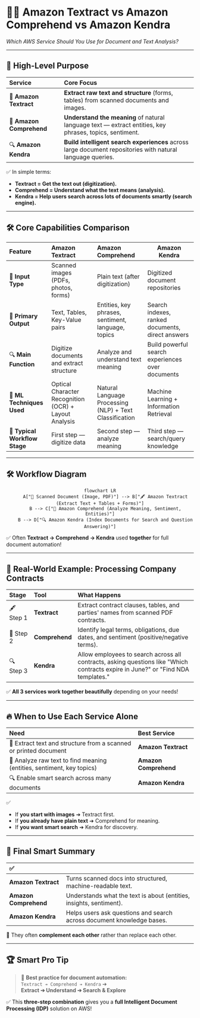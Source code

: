 # 📄🤖 **Amazon Textract vs Amazon Comprehend vs Amazon Kendra**

_Which AWS Service Should You Use for Document and Text Analysis?_

---

## 🌟 **High-Level Purpose**

| Service                  | Core Focus                                                                                                 |
| :----------------------- | :--------------------------------------------------------------------------------------------------------- |
| 📄 **Amazon Textract**   | **Extract raw text and structure** (forms, tables) from scanned documents and images.                      |
| 🧠 **Amazon Comprehend** | **Understand the meaning** of natural language text — extract entities, key phrases, topics, sentiment.    |
| 🔍 **Amazon Kendra**     | **Build intelligent search experiences** across large document repositories with natural language queries. |

✅ In simple terms:

- **Textract = Get the text out (digitization).**
- **Comprehend = Understand what the text means (analysis).**
- **Kendra = Help users search across lots of documents smartly (search engine).**

---

## 🛠️ **Core Capabilities Comparison**

| Feature                       | Amazon Textract                                       | Amazon Comprehend                                       | Amazon Kendra                                    |
| :---------------------------- | :---------------------------------------------------- | :------------------------------------------------------ | ------------------------------------------------ |
| 📄 **Input Type**             | Scanned images (PDFs, photos, forms)                  | Plain text (after digitization)                         | Digitized document repositories                  |
| 🧾 **Primary Output**         | Text, Tables, Key-Value pairs                         | Entities, key phrases, sentiment, language, topics      | Search indexes, ranked documents, direct answers |
| 🔍 **Main Function**          | Digitize documents and extract structure              | Analyze and understand text meaning                     | Build powerful search experiences over documents |
| 🤖 **ML Techniques Used**     | Optical Character Recognition (OCR) + Layout Analysis | Natural Language Processing (NLP) + Text Classification | Machine Learning + Information Retrieval         |
| 🎯 **Typical Workflow Stage** | First step — digitize data                            | Second step — analyze meaning                           | Third step — search/query knowledge              |

---

## 🛠️ **Workflow Diagram**

<div align="center">

```mermaid
flowchart LR
    A["📃 Scanned Document (Image, PDF)"] --> B["🖋️ Amazon Textract (Extract Text + Tables + Forms)"]
    B --> C["🧠 Amazon Comprehend (Analyze Meaning, Sentiment, Entities)"]
    B --> D["🔍 Amazon Kendra (Index Documents for Search and Question Answering)"]
```

</div>

✅ Often **Textract → Comprehend → Kendra** used **together** for full document automation!

---

## 🎯 **Real-World Example: Processing Company Contracts**

| Stage     | Tool           | What Happens                                                                                                                     |
| :-------- | :------------- | :------------------------------------------------------------------------------------------------------------------------------- |
| 🖋️ Step 1 | **Textract**   | Extract contract clauses, tables, and parties' names from scanned PDF contracts.                                                 |
| 🧠 Step 2 | **Comprehend** | Identify legal terms, obligations, due dates, and sentiment (positive/negative terms).                                           |
| 🔍 Step 3 | **Kendra**     | Allow employees to search across all contracts, asking questions like "Which contracts expire in June?" or "Find NDA templates." |

✅ **All 3 services work together beautifully** depending on your needs!

---

## 🔥 **When to Use Each Service Alone**

| Need                                                                  | Best Service          |
| :-------------------------------------------------------------------- | :-------------------- |
| 📃 Extract text and structure from a scanned or printed document      | **Amazon Textract**   |
| 🧠 Analyze raw text to find meaning (entities, sentiment, key topics) | **Amazon Comprehend** |
| 🔍 Enable smart search across many documents                          | **Amazon Kendra**     |

✅

- If **you start with images** ➔ Textract first.
- If **you already have plain text** ➔ Comprehend for meaning.
- If **you want smart search** ➔ Kendra for discovery.

---

## 📢 **Final Smart Summary**

| ✅                    |                                                                       |
| :-------------------- | :-------------------------------------------------------------------- |
| **Amazon Textract**   | Turns scanned docs into structured, machine-readable text.            |
| **Amazon Comprehend** | Understands what the text is about (entities, insights, sentiment).   |
| **Amazon Kendra**     | Helps users ask questions and search across document knowledge bases. |

🔗 They often **complement each other** rather than replace each other.

---

## 🏆 **Smart Pro Tip**

> 🧠 **Best practice for document automation:**  
> `Textract ➔ Comprehend ➔ Kendra` ➔  
> **Extract ➔ Understand ➔ Search & Explore**

✅ This **three-step combination** gives you a **full Intelligent Document Processing (IDP)** solution on AWS!
